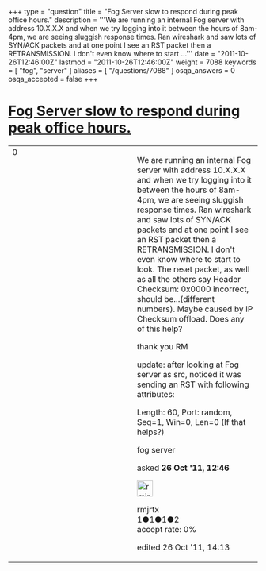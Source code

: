 +++
type = "question"
title = "Fog Server slow to respond during peak office hours."
description = '''We are running an internal Fog server with address 10.X.X.X and when we try logging into it between the hours of 8am-4pm, we are seeing sluggish response times. Ran wireshark and saw lots of SYN/ACK packets and at one point I see an RST packet then a RETRANSMISSION. I don&#x27;t even know where to start ...'''
date = "2011-10-26T12:46:00Z"
lastmod = "2011-10-26T12:46:00Z"
weight = 7088
keywords = [ "fog", "server" ]
aliases = [ "/questions/7088" ]
osqa_answers = 0
osqa_accepted = false
+++

<div class="headNormal">

# [Fog Server slow to respond during peak office hours.](/questions/7088/fog-server-slow-to-respond-during-peak-office-hours)

</div>

<div id="main-body">

<div id="askform">

<table id="question-table" style="width:100%;"><colgroup><col style="width: 50%" /><col style="width: 50%" /></colgroup><tbody><tr class="odd"><td style="width: 30px; vertical-align: top"><div class="vote-buttons"><div id="post-7088-score" class="post-score" title="current number of votes">0</div><div id="favorite-count" class="favorite-count"></div></div></td><td><div id="item-right"><div class="question-body"><p>We are running an internal Fog server with address 10.X.X.X and when we try logging into it between the hours of 8am-4pm, we are seeing sluggish response times. Ran wireshark and saw lots of SYN/ACK packets and at one point I see an RST packet then a RETRANSMISSION. I don't even know where to start to look. The reset packet, as well as all the others say Header Checksum: 0x0000 incorrect, should be...(different numbers). Maybe caused by IP Checksum offload. Does any of this help?</p><p>thank you RM</p><p>update: after looking at Fog server as src, noticed it was sending an RST with following attributes:</p><p>Length: 60, Port: random, Seq=1, Win=0, Len=0 (If that helps?)</p></div><div id="question-tags" class="tags-container tags">fog server</div><div id="question-controls" class="post-controls"></div><div class="post-update-info-container"><div class="post-update-info post-update-info-user"><p>asked <strong>26 Oct '11, 12:46</strong></p><img src="https://secure.gravatar.com/avatar/ad752e419882af61ef26606d035eb8e2?s=32&amp;d=identicon&amp;r=g" class="gravatar" width="32" height="32" alt="rmjrtx&#39;s gravatar image" /><p>rmjrtx<br />
<span class="score" title="1 reputation points">1</span><span title="1 badges"><span class="badge1">●</span><span class="badgecount">1</span></span><span title="1 badges"><span class="silver">●</span><span class="badgecount">1</span></span><span title="2 badges"><span class="bronze">●</span><span class="badgecount">2</span></span><br />
<span class="accept_rate" title="Rate of the user&#39;s accepted answers">accept rate:</span> <span title="rmjrtx has no accepted answers">0%</span></p></div><div class="post-update-info post-update-info-edited"><p>edited 26 Oct '11, 14:13</p></div></div><div id="comments-container-7088" class="comments-container"></div><div id="comment-tools-7088" class="comment-tools"></div><div class="clear"></div><div id="comment-7088-form-container" class="comment-form-container"></div><div class="clear"></div></div></td></tr></tbody></table>

</div>

</div>

